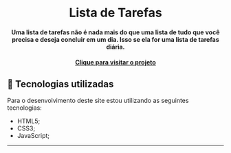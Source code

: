 <h1 align="center">
  <br>Lista de Tarefas
</h1>

<h4 align="center">
 Uma lista de tarefas não é nada mais do que uma lista de tudo que você precisa e deseja concluir em um dia. Isso se ela for uma lista de tarefas diária.
</h4>

<h4 align="center"><a href="https://abraaowendel.github.io/Lista-de-Tarefas/" target="_blank">Clique para visitar o projeto</a></h4>

## 💼 Tecnologias utilizadas

Para o desenvolvimento deste site estou utilizando as seguintes tecnologias:

- HTML5;
- CSS3;
- JavaScript;

---
